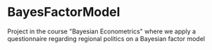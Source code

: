 # BayesFactorModel
Project in the course "Bayesian Econometrics" where we apply a questionnaire regarding regional politics on a  Bayesian factor model 
